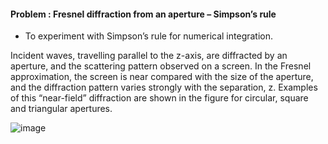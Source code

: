 #### Problem : Fresnel diffraction from an aperture – Simpson’s rule
- To experiment with Simpson’s rule for numerical integration.

Incident waves, travelling parallel to the z-axis, are diffracted by an aperture, and the scattering pattern observed on a screen. In the Fresnel approximation, the screen is near compared with the size of the aperture, and the diffraction pattern varies strongly with the separation, z. Examples of this “near-field” diffraction are shown in the figure for circular, square and triangular apertures.

![image](https://user-images.githubusercontent.com/51804798/139588017-8b69f509-b00d-4ec9-9911-5f3ec9bb712b.png)
